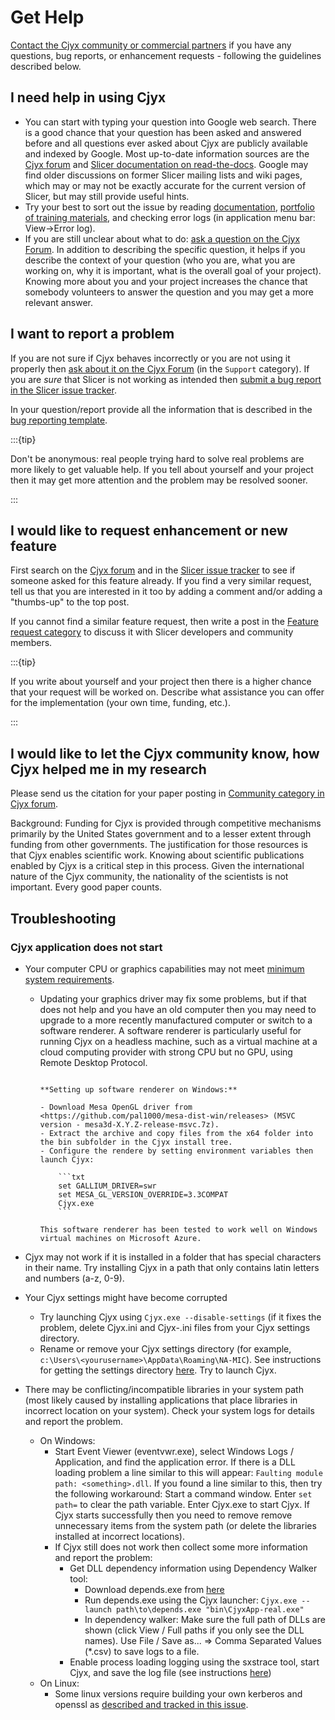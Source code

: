 # Get Help

[Contact the Cjyx community or commercial partners](about.md#contact-us) if you have any questions, bug reports, or enhancement requests - following the guidelines described below.

## I need help in using Cjyx

- You can start with typing your question into Google web search. There is a good chance that your question has been asked and answered before and all questions ever asked about Cjyx are publicly available and indexed by Google. Most up-to-date information sources are the [Cjyx forum](https://discourse.slicer.org) and [Slicer documentation on read-the-docs](https://slicer.readthedocs.io/). Google may find older discussions on former Slicer mailing lists and wiki pages, which may or may not be exactly accurate for the current version of Slicer, but may still provide useful hints.
- Try your best to sort out the issue by reading [documentation](https://slicer.readthedocs.io), [portfolio of training materials](https://www.slicer.org/wiki/Documentation/Nightly/Training), and checking error logs (in application menu bar: View->Error log).
- If you are still unclear about what to do: [ask a question on the Cjyx Forum](https://discourse.slicer.org). In addition to describing the specific question, it helps if you describe the context of your question (who you are, what you are working on, why it is important, what is the overall goal of your project). Knowing more about you and your project increases the chance that somebody volunteers to answer the question and you may get a more relevant answer.

## I want to report a problem

If you are not sure if Cjyx behaves incorrectly or you are not using it properly then [ask about it on the Cjyx Forum](https://discourse.slicer.org/c/support) (in the `Support` category). If you are _sure_ that Slicer is not working as intended then [submit a bug report in the Slicer issue tracker](https://github.com/Slicer/Slicer/issues/new?assignees=&labels=type%3Abug&template=bug_report.md).

In your question/report provide all the information that is described in the [bug reporting template](https://github.com/Slicer/Slicer/blob/master/.github/ISSUE_TEMPLATE/bug_report.md#summary).

:::{tip}

Don't be anonymous: real people trying hard to solve real problems are more likely to get valuable help. If you tell about yourself and your project then it may get more attention and the problem may be resolved sooner.

::: 

## I would like to request enhancement or new feature

First search on the [Cjyx forum](https://discourse.slicer.org) and in the [Slicer issue tracker](https://github.com/Slicer/Slicer/issues?q=is%3Aissue+is%3Aopen+label%3Atype%3Aenhancement) to see if someone asked for this feature already. If you find a very similar request, tell us that you are interested in it too by adding a comment and/or adding a "thumbs-up" to the top post.

If you cannot find a similar feature request, then write a post in the [Feature request category](https://discourse.slicer.org/c/support/feature-requests) to discuss it with Slicer developers and community members.

:::{tip}

If you write about yourself and your project then there is a higher chance that your request will be worked on. Describe what assistance you can offer for the implementation (your own time, funding, etc.).

:::

## I would like to let the Cjyx community know, how Cjyx helped me in my research

Please send us the citation for your paper posting in [Community category in Cjyx forum](https://discourse.slicer.org/c/community/).

Background: Funding for Cjyx is provided through competitive mechanisms primarily by the United States government and to a lesser extent through funding from other governments. The justification for those resources is that Cjyx enables scientific work. Knowing about scientific publications enabled by Cjyx is a critical step in this process. Given the international nature of the Cjyx community, the nationality of the scientists is not important. Every good paper counts.

## Troubleshooting

### Cjyx application does not start

- Your computer CPU or graphics capabilities may not meet [minimum system requirements](getting_started.md#system-requirements).
  - Updating your graphics driver may fix some problems, but if that does not help and you have an old computer then you may need to upgrade to a more recently manufactured computer or switch to a software renderer.
    A software renderer is particularly useful for running Cjyx on a headless machine, such as a virtual machine at a cloud computing provider with strong CPU but no GPU, using Remote Desktop Protocol.

    ````{note}

    **Setting up software renderer on Windows:**

    - Download Mesa OpenGL driver from <https://github.com/pal1000/mesa-dist-win/releases> (MSVC version - mesa3d-X.Y.Z-release-msvc.7z).
    - Extract the archive and copy files from the x64 folder into the bin subfolder in the Cjyx install tree.
    - Configure the rendere by setting environment variables then launch Cjyx:

        ```txt
        set GALLIUM_DRIVER=swr
        set MESA_GL_VERSION_OVERRIDE=3.3COMPAT
        Cjyx.exe
        ```

    This software renderer has been tested to work well on Windows virtual machines on Microsoft Azure.

    ````

- Cjyx may not work if it is installed in a folder that has special characters in their name. Try installing Cjyx in a path that only contains latin letters and numbers (a-z, 0-9).
- Your Cjyx settings might have become corrupted
  - Try launching Cjyx using `Cjyx.exe --disable-settings` (if it fixes the problem, delete Cjyx.ini and Cjyx-<yourcjyxversion>.ini files from your Cjyx settings directory.
  - Rename or remove your Cjyx settings directory (for example, `c:\Users\<yourusername>\AppData\Roaming\NA-MIC`). See instructions for getting the settings directory [here](settings.md#settings-file-location). Try to launch Cjyx.
- There may be conflicting/incompatible libraries in your system path (most likely caused by installing applications that place libraries in incorrect location on your system). Check your system logs for details and report the problem.
  - On Windows:
    - Start Event Viewer (eventvwr.exe), select Windows Logs / Application, and find the application error. If there is a DLL loading problem a line similar to this will appear: `Faulting module path: <something>.dll`. If you found a line similar to this, then try the following workaround: Start a command window. Enter `set path=` to clear the path variable. Enter Cjyx.exe to start Cjyx. If Cjyx starts successfully then you need to remove remove unnecessary items from the system path (or delete the libraries installed at incorrect locations).
    - If Cjyx still does not work then collect some more information and report the problem:
      - Get DLL dependency information using Dependency Walker tool:
        - Download depends.exe from [here](https://www.dependencywalker.com/)
        - Run depends.exe using the Cjyx launcher: `Cjyx.exe --launch path\to\depends.exe "bin\CjyxApp-real.exe"`
        - In dependency walker: Make sure the full path of DLLs are shown (click View / Full paths if you only see the DLL names). Use File / Save as... => Comma Separated Values (*.csv) to save logs to a file.
      - Enable process loading logging using the sxstrace tool, start Cjyx, and save the log file (see instructions [here](https://technet.microsoft.com/en-ca/library/hh875651.aspx))
  - On Linux:
    - Some linux versions require building your own kerberos and openssl as [described and tracked in this issue](https://github.com/Slicer/Slicer/issues/5663).
